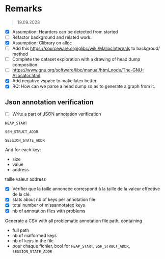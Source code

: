 # Remarks

> 19.09.2023

* [X] Assumption: Hearders can be detected from started
* [ ] Refactor background and related work.
* [X] Assumption: Clibrary on alloc
* [ ] Add this https://sourceware.org/glibc/wiki/MallocInternals to backgroud/ method
* [ ] Complete the dataset exploration with a drawing of head dump composition
* [ ] https://www.gnu.org/software/libc/manual/html_node/The-GNU-Allocator.html
* [X] Add negative vspace to make latex better
* [X] RQ: How can we parse a head dump so as to generate a graph from it.

## Json annotation verification

* [ ] Write a part of JSON annotation verification

`HEAP_START`

`SSH_STRUCT_ADDR`

`SESSION_STATE_ADDR`

And for each key:

* size
* value
* address

taille valeur address

* [X] Vérifier que la taille annoncée correspond à la taille de la valeur effective de la clé.
* [X] stats about nb of keys per annotation file
* [X] total number of missannotated keys
* [X] nb of annotation files with problems

Generate a CSV with all problematic annotation file path, containing

* full path
* nb of malformed keys
* nb of keys in the file
* pour chaque fichier, bool for `HEAP_START`, `SSH_STRUCT_ADDR`, `SESSION_STATE_ADDR`
